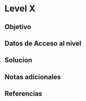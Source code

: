 # Level X 

## Objetivo


## Datos de Acceso al nivel


## Solucion


## Notas adicionales


## Referencias